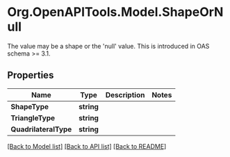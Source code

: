 # Org.OpenAPITools.Model.ShapeOrNull
The value may be a shape or the 'null' value. This is introduced in OAS schema >= 3.1.

## Properties

Name | Type | Description | Notes
------------ | ------------- | ------------- | -------------
**ShapeType** | **string** |  | 
**TriangleType** | **string** |  | 
**QuadrilateralType** | **string** |  | 

[[Back to Model list]](../README.md#documentation-for-models) [[Back to API list]](../README.md#documentation-for-api-endpoints) [[Back to README]](../README.md)

